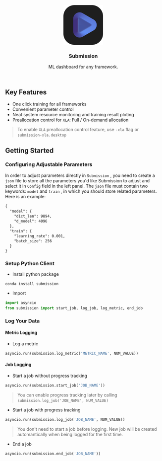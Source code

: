 <div align="center">
  <img src="icon.png" alt="Logo" width="128" height="128">
<h3 align="center">Submission</h3>
<p>ML dashboard for any framework.</p>
</div>

<br>

## Key Features
- One click training for all frameworks
- Convenient parameter control
- Neat system resource monitoring and training result ploting
- Preallocation control for `XLA`: Full / On-demand allocation

> To enable `XLA` preallocation control feature, use `-xla` flag or `submission-xla.desktop`

## Getting Started
### Configuring Adjustable Parameters
In order to adjust parameters directly in `Submission` , you need to create a `json` file to store all the parameters you'd like Submission to adjust and select it in `Config` field in the left panel. The `json` file must contain two keywords: `model` and `train` , in which you should store related parameters. Here is an example:

```json5
{
  "model": {
    "dict_len": 9894,
    "d_model": 4096
  },
  "train": {
    "learning_rate": 0.001,
    "batch_size": 256
  }
}
```

### Setup Python Client
- Install python package
```shell
conda install submission
```
- Import
```python
import asyncio
from submission import start_job, log_job, log_metric, end_job
```

### Log Your Data
#### Metric Logging
- Log a metric
```python
asyncio.run(submission.log_metric('METRIC_NAME', NUM_VALUE))
```

#### Job Logging
- Start a job without progress tracking
```python
asyncio.run(submission.start_job('JOB_NAME'))
```
> You can enable progress tracking later by calling `submission.log_job('JOB_NAME', NUM_VALUE)`

- Start a job with progress tracking
```python
asyncio.run(submission.log_job('JOB_NAME', NUM_VALUE))
```
> You don't need to start a job before logging. New job will be created automantically when being logged for the first time.

- End a job
```python
asyncio.run(submission.end_job('JOB_NAME'))
```
